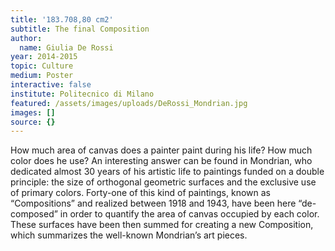 ```yaml
---
title: '183.708,80 cm2'
subtitle: The final Composition
author:
  name: Giulia De Rossi
year: 2014-2015
topic: Culture
medium: Poster
interactive: false
institute: Politecnico di Milano
featured: /assets/images/uploads/DeRossi_Mondrian.jpg
images: []
source: {}
---
```

How much area of canvas does a painter paint during his life? How much color does he use? An interesting answer can be found in Mondrian, who dedicated almost 30 years of his artistic life to paintings funded on a double principle: the size of orthogonal geometric surfaces and the exclusive use of primary colors. Forty-one of this kind of paintings, known as “Compositions” and realized between 1918 and 1943, have been here “de-composed” in order to quantify the area of canvas occupied by each color. These surfaces have been then summed for creating a new Composition, which summarizes the well-known Mondrian’s art pieces.
